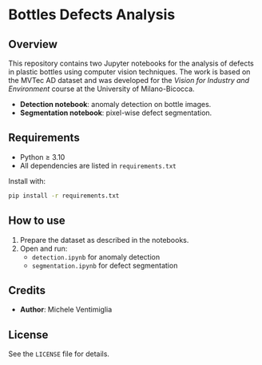 # Bottles Defects Analysis

## Overview

This repository contains two Jupyter notebooks for the analysis of defects in plastic bottles using computer vision techniques. The work is based on the MVTec AD dataset and was developed for the *Vision for Industry and Environment* course at the University of Milano-Bicocca.

- **Detection notebook**: anomaly detection on bottle images.
- **Segmentation notebook**: pixel-wise defect segmentation.

## Requirements

- Python ≥ 3.10
- All dependencies are listed in `requirements.txt`

Install with:

```bash
pip install -r requirements.txt
```

## How to use

1. Prepare the dataset as described in the notebooks.
2. Open and run:
   - `detection.ipynb` for anomaly detection
   - `segmentation.ipynb` for defect segmentation

## Credits

- **Author**: Michele Ventimiglia

## License

See the `LICENSE` file for details.
